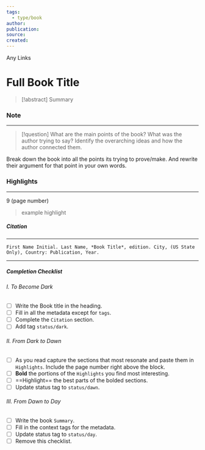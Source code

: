 ```yaml
---
tags:
  - type/book
author: 
publication: 
source: 
created:
---
```

Any Links
# Full Book Title

> [!abstract] Summary
### Note
---

> [!question] What are the main points of the book?
> What was the author trying to say? Identify the overarching ideas and how the author connected them.

Break down the book into all the points its trying to prove/make. And rewrite their argument for that point in your own words.
### Highlights
---
9 (page number)
> example highlight
##### Citation
---
```
First Name Initial. Last Name, *Book Title*, edition. City, (US State Only), Country: Publication, Year.
```
---
##### Completion Checklist
###### I. To Become Dark
- [ ] Write the Book title in the heading.
- [ ] Fill in all the metadata except for `tags`.
- [ ] Complete the `Citation` section.
- [ ] Add tag `status/dark`.
###### II. From Dark to Dawn
- [ ] As you read capture the sections that most resonate and paste them in `Highlights`. Include the page number right above the block.
- [ ] **Bold** the portions of the `Highlights` you find most interesting.
- [ ] ==Highlight== the best parts of the bolded sections.
- [ ] Update status tag to `status/dawn`.
###### III. From Dawn to Day
- [ ] Write the book `Summary`.
- [ ] Fill in the context tags for the metadata.
- [ ] Update status tag to `status/day`.
- [ ] Remove this checklist.